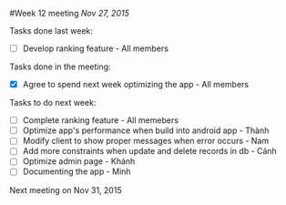 #Week 12 meeting
*Nov 27, 2015*

Tasks done last week:
 - [ ] Develop ranking feature - All members
 
Tasks done in the meeting:
 - [x] Agree to spend next week optimizing the app - All members
 
Tasks to do next week:
 - [ ] Complete ranking feature - All memebers
 - [ ] Optimize app's performance when build into android app - Thành
 - [ ] Modify client to show proper messages when error occurs - Nam
 - [ ] Add more constraints when update and delete records in db - Cảnh
 - [ ] Optimize admin page - Khánh
 - [ ] Documenting the app - Minh
 
Next meeting on Nov 31, 2015
